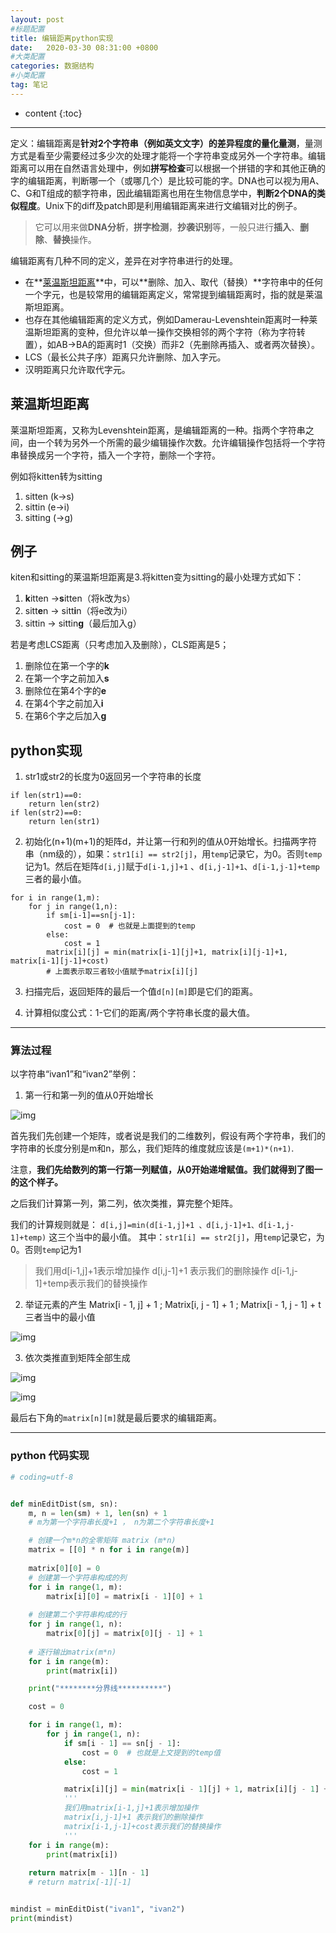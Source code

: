 ```yaml
---
layout: post
#标题配置
title: 编辑距离python实现
date:   2020-03-30 08:31:00 +0800
#大类配置
categories: 数据结构
#小类配置
tag: 笔记
---
```


* content
{:toc}
---


定义：编辑距离是**针对2个字符串（例如英文文字）的差异程度的量化量测**，量测方式是看至少需要经过多少次的处理才能将一个字符串变成另外一个字符串。编辑距离可以用在自然语言处理中，例如**拼写检查**可以根据一个拼错的字和其他正确的字的编辑距离，判断哪一个（或哪几个）是比较可能的字。DNA也可以视为用A、C、G和T组成的额字符串，因此编辑距离也用在生物信息学中，**判断2个DNA的类似程度**。Unix下的diff及patch即是利用编辑距离来进行文编辑对比的例子。

> 它可以用来做**DNA分析**，**拼字检测**，**抄袭识别**等，一般只进行**插入**、**删除**、**替换**操作。

编辑距离有几种不同的定义，差异在对字符串进行的处理。

- 在**[莱温斯坦距离]([https://zh.wikipedia.org/wiki/%E8%90%8A%E6%96%87%E6%96%AF%E5%9D%A6%E8%B7%9D%E9%9B%A2](https://zh.wikipedia.org/wiki/萊文斯坦距離))**中，可以**删除、加入、取代（替换）**字符串中的任何一个字元，也是较常用的编辑距离定义，常常提到编辑距离时，指的就是莱温斯坦距离。
- 也存在其他编辑距离的定义方式，例如Damerau-Levenshtein距离时一种莱温斯坦距离的变种，但允许以单一操作交换相邻的两个字符（称为字符转置），如AB->BA的距离时1（交换）而非2（先删除再插入、或者两次替换）。
- LCS（最长公共子序）距离只允许删除、加入字元。
- 汉明距离只允许取代字元。

## 莱温斯坦距离

莱温斯坦距离，又称为Levenshtein距离，是编辑距离的一种。指两个字符串之间，由一个转为另外一个所需的最少编辑操作次数。允许编辑操作包括将一个字符串替换成另一个字符，插入一个字符，删除一个字符。

例如将kitten转为sitting

1. sitten	(k->s)
2. sittin	(e->i)
3. sitting	(->g)

## 例子

kiten和sitting的莱温斯坦距离是3.将kitten变为sitting的最小处理方式如下：
1. **k**itten →**s**itten（将k改为s）
2. sitt**e**n → sitt**i**n（将e改为i）
3. sittin → sittin**g**（最后加入g）

若是考虑LCS距离（只考虑加入及删除），CLS距离是5；

1. 删除位在第一个字的**k**
2. 在第一个字之前加入**s**
3. 删除位在第4个字的**e**
4. 在第4个字之前加入**i**
5. 在第6个字之后加入**g**

## python实现

1. str1或str2的长度为0返回另一个字符串的长度
```
if len(str1)==0:
	return len(str2)
if len(str2)==0:
	return len(str1)
```
2. 初始化(n+1)(m+1)的矩阵d，并让第一行和列的值从0开始增长。扫描两字符串（nm级的），如果：`str1[i] == str2[j]`，用`temp`记录它，为0。否则`temp`记为1。然后在矩阵`d[i,j]`赋于`d[i-1,j]+1` 、`d[i,j-1]+1`、`d[i-1,j-1]+temp`三者的最小值。
```
for i in range(1,m):
	for j in range(1,n):
		if sm[i-1]==sn[j-1]:
			cost = 0  # 也就是上面提到的temp
		else:
			cost = 1
		matrix[i][j] = min(matrix[i-1][j]+1, matrix[i][j-1]+1, matrix[i-1][j-1]+cost)
		# 上面表示取三者较小值赋予matrix[i][j]
```
3. 扫描完后，返回矩阵的最后一个值`d[n][m]`即是它们的距离。

4. 计算相似度公式：1-它们的距离/两个字符串长度的最大值。

----
### 算法过程
以字符串“ivan1”和“ivan2”举例：

1. 第一行和第一列的值从0开始增长

![img](https://imgconvert.csdnimg.cn/aHR0cDovL2ltZy5ibG9nLmNzZG4ubmV0LzIwMTYxMjMxMjAzODE5NTY4)

首先我们先创建一个矩阵，或者说是我们的二维数列，假设有两个字符串，我们的字符串的长度分别是m和n，那么，我们矩阵的维度就应该是`(m+1)*(n+1)`.

注意，**我们先给数列的第一行第一列赋值，从0开始递增赋值。我们就得到了图一的这个样子。**

之后我们计算第一列，第二列，依次类推，算完整个矩阵。

我们的计算规则就是：
`d[i,j]=min(d[i-1,j]+1 、d[i,j-1]+1、d[i-1,j-1]+temp)` 这三个当中的最小值。
其中：`str1[i] == str2[j]`，用`temp`记录它，为0。否则`temp`记为1

> 我们用d[i-1,j]+1表示增加操作
d[i,j-1]+1 表示我们的删除操作
d[i-1,j-1]+temp表示我们的替换操作

2. 举证元素的产生 Matrix[i - 1, j] + 1 ; Matrix[i, j - 1] + 1 ; Matrix[i - 1, j - 1] + t 三者当中的最小值

![img](https://imgconvert.csdnimg.cn/aHR0cDovL2ltZy5ibG9nLmNzZG4ubmV0LzIwMTYxMjMxMjExNjA3Njc2)

3. 依次类推直到矩阵全部生成

![img](https://imgconvert.csdnimg.cn/aHR0cDovL2ltZy5ibG9nLmNzZG4ubmV0LzIwMTYxMjMxMjExODE1OTE3)

![img](https://imgconvert.csdnimg.cn/aHR0cDovL2ltZy5ibG9nLmNzZG4ubmV0LzIwMTYxMjMxMjExODMwNjgz)

最后右下角的`matrix[n][m]`就是最后要求的编辑距离。

---
### python 代码实现

```python
# coding=utf-8


def minEditDist(sm, sn):
    m, n = len(sm) + 1, len(sn) + 1
    # m为第一个字符串长度+1 ， n为第二个字符串长度+1

    # 创建一个m*n的全零矩阵 matrix (m*n)
    matrix = [[0] * n for i in range(m)]
	
    matrix[0][0] = 0 
    # 创建第一个字符串构成的列
    for i in range(1, m):
        matrix[i][0] = matrix[i - 1][0] + 1
        
	# 创建第二个字符串构成的行
    for j in range(1, n):
        matrix[0][j] = matrix[0][j - 1] + 1
	
	# 逐行输出matrix(m*n)
    for i in range(m):
        print(matrix[i])

    print("********分界线**********")

    cost = 0

    for i in range(1, m):
        for j in range(1, n):
            if sm[i - 1] == sn[j - 1]:
                cost = 0  # 也就是上文提到的temp值
            else:
                cost = 1

            matrix[i][j] = min(matrix[i - 1][j] + 1, matrix[i][j - 1] + 1, matrix[i - 1][j - 1] + cost)
        	''' 
        	我们用matrix[i-1,j]+1表示增加操作
    		matrix[i,j-1]+1 表示我们的删除操作
    		matrix[i-1,j-1]+cost表示我们的替换操作
            '''
    for i in range(m):
        print(matrix[i])
    
    return matrix[m - 1][n - 1]
    # return matrix[-1][-1]


mindist = minEditDist("ivan1", "ivan2")
print(mindist)

```
